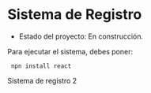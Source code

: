 <h1> Sistema de Registro</h1>

- Estado del proyecto: En construcción.

Para ejecutar el sistema, debes poner:

``` npn install react```

Sistema de registro 2
